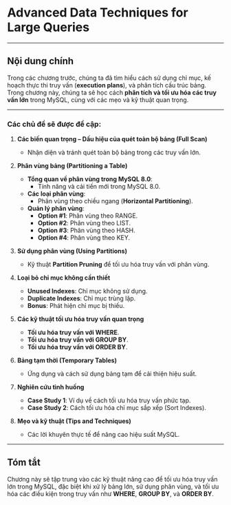 # **Advanced Data Techniques for Large Queries**

---

## **Nội dung chính**
Trong các chương trước, chúng ta đã tìm hiểu cách sử dụng chỉ mục, kế hoạch thực thi truy vấn (**execution plans**), và phân tích cấu trúc bảng. Trong chương này, chúng ta sẽ học cách **phân tích và tối ưu hóa các truy vấn lớn** trong MySQL, cùng với các mẹo và kỹ thuật quan trọng.

---

### **Các chủ đề sẽ được đề cập**:
1. **Các biến quan trọng – Dấu hiệu của quét toàn bộ bảng (Full Scan)**
   - Nhận diện và tránh quét toàn bộ bảng trong các truy vấn lớn.

2. **Phân vùng bảng (Partitioning a Table)**
   - **Tổng quan về phân vùng trong MySQL 8.0**:
     - Tính năng và cải tiến mới trong MySQL 8.0.
   - **Các loại phân vùng**:
     - Phân vùng theo chiều ngang (**Horizontal Partitioning**).
   - **Quản lý phân vùng**:
     - **Option #1**: Phân vùng theo RANGE.
     - **Option #2**: Phân vùng theo LIST.
     - **Option #3**: Phân vùng theo HASH.
     - **Option #4**: Phân vùng theo KEY.

3. **Sử dụng phân vùng (Using Partitions)**
   - Kỹ thuật **Partition Pruning** để tối ưu hóa truy vấn với phân vùng.

4. **Loại bỏ chỉ mục không cần thiết**
   - **Unused Indexes**: Chỉ mục không sử dụng.
   - **Duplicate Indexes**: Chỉ mục trùng lặp.
   - **Bonus**: Phát hiện chỉ mục bị thiếu.

5. **Các kỹ thuật tối ưu hóa truy vấn quan trọng**
   - **Tối ưu hóa truy vấn với WHERE**.
   - **Tối ưu hóa truy vấn với GROUP BY**.
   - **Tối ưu hóa truy vấn với ORDER BY**.

6. **Bảng tạm thời (Temporary Tables)**
   - Ứng dụng và cách sử dụng bảng tạm để cải thiện hiệu suất.

7. **Nghiên cứu tình huống**
   - **Case Study 1**: Ví dụ về cách tối ưu hóa truy vấn phức tạp.
   - **Case Study 2**: Cách tối ưu hóa chỉ mục sắp xếp (Sort Indexes).

8. **Mẹo và kỹ thuật (Tips and Techniques)**
   - Các lời khuyên thực tế để nâng cao hiệu suất MySQL.

---

## **Tóm tắt**
Chương này sẽ tập trung vào các kỹ thuật nâng cao để tối ưu hóa truy vấn lớn trong MySQL, đặc biệt khi xử lý bảng lớn, sử dụng phân vùng, và tối ưu hóa các điều kiện trong truy vấn như **WHERE**, **GROUP BY**, và **ORDER BY**.
